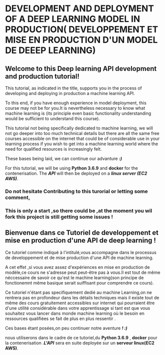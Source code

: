 # DEVELOPMENT AND DEPLOYMENT OF A  DEEP LEARNING MODEL  IN PRODUCTION( DEVELOPPEMENT ET MISE EN PRODUCTION D'UN MODEL DE DEEEP LEARNING)

## Welcome to this Deep learning API development and production tutorial!

This tutorial, as indicated in the title, supports you in the process of developing and deploying  in production a machine learning API.

To this end, if you have enough experience in model deployment, this course may not be for you.It is nevertheless necessary to know what machine learning is (its principle even basic functionality understanding would be sufficient to understand this course).

This tutorial not being  specifically dedicated to machine learning, we will not go  deeper into too much technical details but there are all the same free courses accessible on the internet that could be of considerable use in your learning process if you wish to get into a machine learning world where the need for qualified resources is increasingly felt.

These bases being laid, we can continue our advanture ***:)***

For this tutorial, we will be using **Python 3.6.9** and  **docker** for the contenerisation. The  ***API*** will then be deployed on a ***linux server (EC2 AWS)***.




### Do not hesitate Contributing to this turorial or letting some comment,

### This is only a start ,so there could be ,at the moment you wil fork this project is still getting some issues **!**






## Bienvenue dans ce Tutoriel de developpement et mise en production d'une API de deep learning !


Ce tutoriel  comme indiqué à l'intitulé,vous accompagne dans le processus de developpement et de mise production d'une API de machine learning.

A cet effet ,si vous avez assez d'expériences en mise en production de modèle,ce cours ne s'adresse peut peut-être
 pas à vous.Il est tout de même néccessaire de savoir ce qu'est le machine learning(son principe de fonctionemnt même basique serait suiffisant pour comprendre ce cours).

Ce tutoriel  n'étant pas specifiquement dedié au machine Learning,on ne rentrera pas en profondeur dans les détails techniques mais il existe tout de même  des cours gratuitement accessibles sur internet qui pourraient être  d'une utilité considérable dans votre apprentissage si tant est que vous souhaitez vous lancer dans monde  machine learning où  le besoin en ressources qualifiées se  fait de plus en plus ressentir .


Ces bases étant posées,on peu continuer notre aventure ***! :)***

nous utiliserons dans le cadre de ce tutoriel,du **Python 3.6.9** , **docker** pour la contenerisation .***L'API***   sera en suite deployée sur un **serveur linux(EC2 AWS)**.



